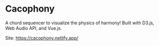 # Cacophony
A chord sequencer to visualize the physics of harmony! Built with D3.js, Web Audio API, and Vue.js.

Site: https://cacophony.netlify.app/
